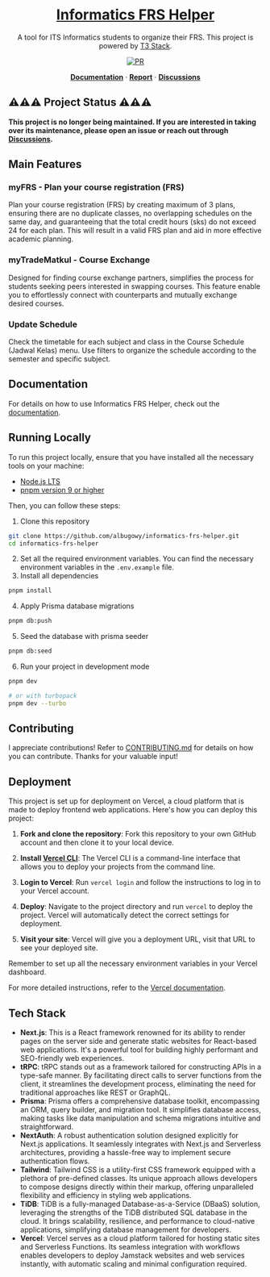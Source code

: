 <div align="center">
  <a href="https://tc-frs-helper.live">
    <h1>Informatics FRS Helper</h1>
  </a>

  <p>A tool for ITS Informatics students to organize their FRS. This project is powered by <a href="https://create.t3.gg">T3 Stack</a>.</p>

  <a href="https://github.com/albugowy15/informatics-frs-helper/pulls">
    <img src="https://img.shields.io/badge/PRs-welcome-blue" alt="PR"/>
  </a>

<a href="https://tc-frs-helper.live/panduan"><strong>Documentation</strong></a> · <a href="https://tc-frs-helper.live/report"><strong>Report</strong></a> · <a href="https://github.com/albugowy15/informatics-frs-helper/discussions"><strong>Discussions</strong></a>

</div>

## **⚠️⚠️⚠️ Project Status ⚠️⚠️⚠️**

**This project is no longer being maintained. If you are interested in taking over its maintenance, please open an issue or reach out through [Discussions](https://github.com/albugowy15/informatics-frs-helper/discussions).**

## Main Features

### myFRS - Plan your course registration (FRS)

Plan your course registration (FRS) by creating maximum of 3 plans, ensuring there are no duplicate classes, no overlapping schedules on the same day, and guaranteeing that the total credit hours (sks) do not exceed 24 for each plan. This will result in a valid FRS plan and aid in more effective academic planning.

### myTradeMatkul - Course Exchange

Designed for finding course exchange partners, simplifies the process for students seeking peers interested in swapping courses. This feature enable you to effortlessly connect with counterparts and mutually exchange desired courses.

### Update Schedule

Check the timetable for each subject and class in the Course Schedule (Jadwal Kelas) menu. Use filters to organize the schedule according to the semester and specific subject.

## Documentation

For details on how to use Informatics FRS Helper, check out the [documentation](https://tc-frs-helper.live/panduan).

## Running Locally

To run this project locally, ensure that you have installed all the necessary tools on your machine:

- [Node.js LTS](https://nodejs.org/en)
- [pnpm version 9 or higher](https://pnpm.io)

Then, you can follow these steps:

1. Clone this repository

```bash
git clone https://github.com/albugowy/informatics-frs-helper.git
cd informatics-frs-helper
```

2. Set all the required environment variables. You can find the necessary environment variables in the `.env.example` file.
3. Install all dependencies

```bash
pnpm install
```

4. Apply Prisma database migrations

```bash
pnpm db:push
```

5. Seed the database with prisma seeder

```bash
pnpm db:seed
```

6. Run your project in development mode

```bash
pnpm dev

# or with turbopack
pnpm dev --turbo
```

## Contributing

I appreciate contributions! Refer to [CONTRIBUTING.md](https://github.com/albugowy15/informatics-frs-helper/blob/main/CONTRIBUTING.md) for details on how you can contribute. Thanks for your valuable input!

## Deployment

This project is set up for deployment on Vercel, a cloud platform that is made to deploy frontend web applications. Here's how you can deploy this project:

1. **Fork and clone the repository**: Fork this repository to your own GitHub account and then clone it to your local device.

2. **Install [Vercel CLI](https://vercel.com/download)**: The Vercel CLI is a command-line interface that allows you to deploy your projects from the command line.

3. **Login to Vercel**: Run `vercel login` and follow the instructions to log in to your Vercel account.

4. **Deploy**: Navigate to the project directory and run `vercel` to deploy the project. Vercel will automatically detect the correct settings for deployment.

5. **Visit your site**: Vercel will give you a deployment URL, visit that URL to see your deployed site.

Remember to set up all the necessary environment variables in your Vercel dashboard.

For more detailed instructions, refer to the [Vercel documentation](https://vercel.com/docs).

## Tech Stack

- **Next.js**: This is a React framework renowned for its ability to render pages on the server side and generate static websites for React-based web applications. It's a powerful tool for building highly performant and SEO-friendly web experiences.
- **tRPC**: tRPC stands out as a framework tailored for constructing APIs in a type-safe manner. By facilitating direct calls to server functions from the client, it streamlines the development process, eliminating the need for traditional approaches like REST or GraphQL.
- **Prisma**: Prisma offers a comprehensive database toolkit, encompassing an ORM, query builder, and migration tool. It simplifies database access, making tasks like data manipulation and schema migrations intuitive and straightforward.
- **NextAuth**: A robust authentication solution designed explicitly for Next.js applications. It seamlessly integrates with Next.js and Serverless architectures, providing a hassle-free way to implement secure authentication flows.
- **Tailwind**: Tailwind CSS is a utility-first CSS framework equipped with a plethora of pre-defined classes. Its unique approach allows developers to compose designs directly within their markup, offering unparalleled flexibility and efficiency in styling web applications.
- **TiDB**: TiDB is a fully-managed Database-as-a-Service (DBaaS) solution, leveraging the strengths of the TiDB distributed SQL database in the cloud. It brings scalability, resilience, and performance to cloud-native applications, simplifying database management for developers.
- **Vercel**: Vercel serves as a cloud platform tailored for hosting static sites and Serverless Functions. Its seamless integration with workflows enables developers to deploy Jamstack websites and web services instantly, with automatic scaling and minimal configuration required.
